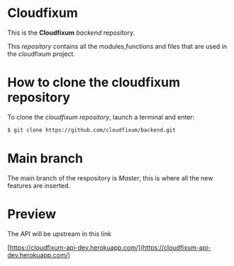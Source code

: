 # Cloudfixum
This is the **Cloudfixum** *backend* repository.

This *repository* contains all the modules,functions and files that are used in the cloudfixum project.

# How to clone the cloudfixum repository
To clone the *cloudfixum repository*, launch a terminal and enter:
```sh
$ git clone https://github.com/cloudfixum/backend.git
```
# Main branch
The main branch of the respository is *Master*, this is where all the new features are inserted.

# Preview
The API will be upstream in this link

[https://cloudfixum-api-dev.herokuapp.com/](https://cloudfixum-api-dev.herokuapp.com/)




